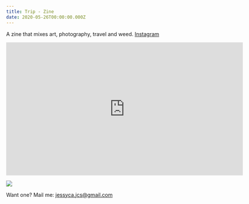 ```yaml
---
title: Trip - Zine
date: 2020-05-26T00:00:00.000Z
---
```

<div class="insta pad-bottom">

A zine that mixes art, photography, travel and weed. [Instagram](https://www.instagram.com/zinetrip/)

</div>

<iframe title="vimeo-player" src="https://player.vimeo.com/video/397870522" width="640" height="360" frameborder="0" allowfullscreen></iframe>

![](https://ucarecdn.com/3f4f26e8-6444-4b17-9b0f-43f07c428927/)

Want one? Mail me: jessyca.jcs@gmail.com